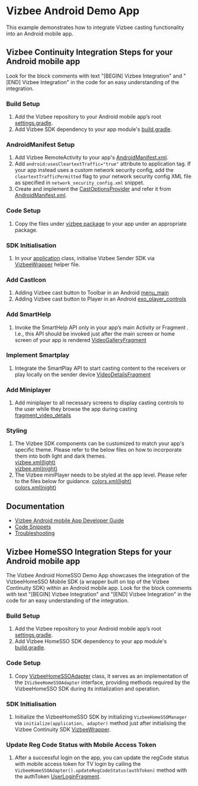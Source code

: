 # Vizbee Android Demo App

This example demonstrates how to integrate Vizbee casting functionality into an Android mobile app.

## Vizbee Continuity Integration Steps for your Android mobile app
Look for the block comments with text "[BEGIN] Vizbee Integration" and "[END] Vizbee Integration" in the code for an easy understanding of the integration.

### Build Setup
1. Add the Vizbee repository to your Android mobile app’s root [settings.gradle](settings.gradle).
2. Add Vizbee SDK dependency to your app module's [build.gradle](/app/build.gradle).

### AndroidManifest Setup
1. Add Vizbee RemoteActivity to your app's [AndroidManifest.xml](/app/src/main/AndroidManifest.xml).
2. Add `android:usesCleartextTraffic="true"` attribute to application tag. If your app instead uses a custom network security config, add the `cleartextTrafficPermitted` flag to your network security config XML file as specified in `network_security_config.xml` snippet.
3. Create and implement the [CastOptionsProvider](app/src/main/java/tv/vizbee/demo/CastOptionsProvider.kt) and refer it from [AndroidManifest.xml](/app/src/main/AndroidManifest.xml).

### Code Setup
1. Copy the files under [vizbee package](app/src/main/java/tv/vizbee/demo/vizbee) to your app under an appropriate package.

### SDK Initialisation
1. In your [application](app/src/main/java/tv/vizbee/demo/VizbeeDemoApplication.kt) class, initialise Vizbee Sender SDK via [VizbeeWrapper](app/src/main/java/tv/vizbee/demo/vizbee/VizbeeWrapper.kt) helper file.

### Add CastIcon
1. Adding Vizbee cast button to Toolbar in an Android [menu_main](app/src/main/res/menu/menu_main.xml)
2. Adding Vizbee cast button to Player in an Android [exo_player_controls](app/src/main/res/layout/exo_player_controls.xml)

### Add SmartHelp
1. Invoke the SmartHelp API only in your app’s main Activity or Fragment . I.e., this API should be invoked just after the main screen or home screen of your app is rendered [VideoGalleryFragment](app/src/main/java/tv/vizbee/demo/fragments/VideoGalleryFragment.kt)

### Implement Smartplay
1. Integrate the SmartPlay API to start casting content to the receivers or play locally on the sender device [VideoDetailsFragment](app/src/main/java/tv/vizbee/demo/fragments/VideoDetailsFragment.kt)

### Add Miniplayer
1. Add miniplayer to all necessary screens to display casting controls to the user while they browse the app during casting [fragment_video_details](app/src/main/res/layout/fragment_video_details.xml)

### Styling
1. The Vizbee SDK components can be customized to match your app's specific theme. Please refer to the below files on how to incorporate them into both light and dark themes.  
   [vizbee.xml(light)](app/src/main/res/values/vizbee.xml)<br>
   [vizbee.xml(night)](app/src/main/res/values-night/vizbee.xml)
2. The Vizbee miniPlayer needs to be styled at the app level. Please refer to the files below for guidance.
   [colors.xml(light)](app/src/main/res/values/colors.xml)<br>
   [colors.xml(night)](app/src/main/res/values-night/colors.xml)

## Documentation
* [Vizbee Android mobile App Developer Guide](https://console.vizbee.tv/app/vzb2000001/develop/guides/android-continuity)
* [Code Snippets](https://console.vizbee.tv/app/vzb2000001/develop/guides/android-snippets)
* [Troubleshooting](https://console.vizbee.tv/app/vzb2000001/develop/guides/sender-troubleshooting-snippets)

## Vizbee HomeSSO Integration Steps for your Android mobile app
The Vizbee Android HomeSSO Demo App showcases the integration of the VizbeeHomeSSO Mobile SDK (a wrapper built on top of the Vizbee Continuity SDK) within an Android mobile app. Look for the block comments with text "[BEGIN] Vizbee Integration" and "[END] Vizbee Integration" in the code for an easy understanding of the integration.

### Build Setup
1. Add the Vizbee repository to your Android mobile app’s root [settings.gradle](settings.gradle).
2. Add Vizbee HomeSSO SDK dependency to your app module's [build.gradle](/app/build.gradle).

### Code Setup
1. Copy [VizbeeHomeSSOAdapter](app/src/main/java/tv/vizbee/demo/vizbee/VizbeeHomeSSOAdapter.kt) class, it serves as an implementation of the `IVizbeeHomeSSOAdapter` interface, providing methods required by the VizbeeHomeSSO SDK during its initialization and operation.

### SDK Initialisation
1. Initialize the VizbeeHomeSSO SDK by initializing `VizbeeHomeSSOManager` via `initialize(application, adapter)` method just after initialising the Vizbee Continuity SDK [VizbeeWrapper](app/src/main/java/tv/vizbee/demo/vizbee/VizbeeWrapper.kt).

### Update Reg Code Status with Mobile Access Token
1. After a successful login on the app, you can update the regCode status with mobile access token for TV login by calling the `VizbeeHomeSSOAdapter().updateRegCodeStatus(authToken)` method with the authToken [UserLoginFragment](app/src/main/java/tv/vizbee/demo/fragments/UserLoginFragment.kt).

